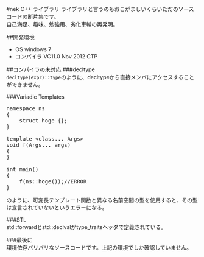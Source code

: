 ﻿#nek C++ ライブラリ
ライブラリと言うのもおこがましいくらいただのソースコードの断片集です。  
自己満足、趣味、勉強用、劣化車輪の再発明。

##開発環境
 * OS windows 7
 * コンパイラ VC11.0 Nov 2012 CTP

##コンパイラの未対応
###decltype  
`decltype(expr)::type`のように、decltypeから直接メンバにアクセスすることができません。

###Variadic Templates
<pre>
namespace ns
{
	struct hoge {};
}

template &lt;class... Args&gt;
void f(Args... args)
{
}

int main()
{
	f(ns::hoge());//ERROR
}
</pre>
のように、可変長テンプレート関数と異なる名前空間の型を使用すると、その型は宣言されていないというエラーになる。

###STL  
std::forwardとstd::declvalがtype_traitsヘッダで定義されている。

###最後に  
環境依存バリバリなソースコードです。上記の環境でしか確認していません。
